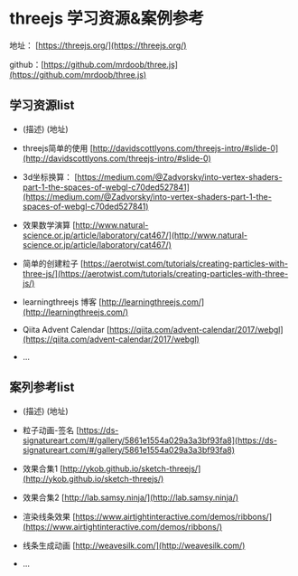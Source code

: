 threejs 学习资源&案例参考
========

地址： [https://threejs.org/](https://threejs.org/)

github：[https://github.com/mrdoob/three.js](https://github.com/mrdoob/three.js)

## 学习资源list ##

* (描述) (地址)

* threejs简单的使用 [http://davidscottlyons.com/threejs-intro/#slide-0](http://davidscottlyons.com/threejs-intro/#slide-0)

* 3d坐标换算： [https://medium.com/@Zadvorsky/into-vertex-shaders-part-1-the-spaces-of-webgl-c70ded527841](https://medium.com/@Zadvorsky/into-vertex-shaders-part-1-the-spaces-of-webgl-c70ded527841)

* 效果数学演算 [http://www.natural-science.or.jp/article/laboratory/cat467/](http://www.natural-science.or.jp/article/laboratory/cat467/)

* 简单的创建粒子 [https://aerotwist.com/tutorials/creating-particles-with-three-js/](https://aerotwist.com/tutorials/creating-particles-with-three-js/)

* learningthreejs 博客 [http://learningthreejs.com/](http://learningthreejs.com/)

* Qiita Advent Calendar [https://qiita.com/advent-calendar/2017/webgl](https://qiita.com/advent-calendar/2017/webgl)

* ...

## 案列参考list ##

* (描述) (地址)

* 粒子动画-签名 [https://ds-signatureart.com/#/gallery/5861e1554a029a3a3bf93fa8](https://ds-signatureart.com/#/gallery/5861e1554a029a3a3bf93fa8)

* 效果合集1 [http://ykob.github.io/sketch-threejs/](http://ykob.github.io/sketch-threejs/)

* 效果合集2 [http://lab.samsy.ninja/](http://lab.samsy.ninja/)

* 渲染线条效果 [https://www.airtightinteractive.com/demos/ribbons/](https://www.airtightinteractive.com/demos/ribbons/)

* 线条生成动画 [http://weavesilk.com/](http://weavesilk.com/)

* ...